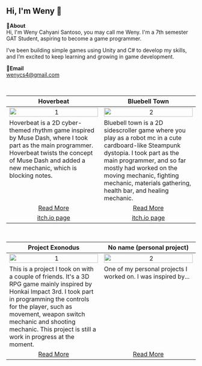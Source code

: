 Hi, I'm Weny 👋
---
**📌About** <br>
Hi, I'm Weny Cahyani Santoso, you may call me Weny. I'm a 7th semester GAT Student, aspiring to become a game programmer.

I’ve been building simple games using Unity and C# to develop my skills, and I’m excited to keep learning and growing in game development.

**📩Email** <br>
wenycs4@gmail.com

<br>

<table width="100%">
  <thead>
    <tr>
      <th width="50%" align="center"><a>Hoverbeat</a></th> <!--tittle-->
      <th width="50%" align="center"><a>Bluebell Town</a></th> <!--tittle-->
    </tr>
  </thead>
  <tbody>
    <tr>
      <td align="center">
        <img src="https://encrypted-tbn0.gstatic.com/images?q=tbn:ANd9GcQeJQeJyzgAzTEVqXiGe90RGBFhfp_4RcJJMQ&s" alt="1" style="width:100%;height:auto;">
      </td>
      <td align="center">
        <img src="https://encrypted-tbn0.gstatic.com/images?q=tbn:ANd9GcQeJQeJyzgAzTEVqXiGe90RGBFhfp_4RcJJMQ&s" alt="2" style="width:100%;height:auto;">
      </td>
    </tr>
    <tr>
      <td valign="text-top">Hoverbeat is a 2D cyber-themed rhythm game inspired by Muse Dash, where I took part as the main programmer. Hoverbeat twists the concept of Muse Dash and added a new mechanic, which is blocking notes.</td> <!--desc-->
      <td valign="text-top">Bluebell town is a 2D sidescroller game where you play as a robot mc in a cute cardboard-like Steampunk dystopia. I took part as the main programmer, and so far mostly had worked on the moving mechanic, fighting mechanic, materials gathering,  health bar, and healing mechanic.</td> <!--desc-->
    </tr>
    <tr>
      <td align="center"><a href="https://github.com/wenycs/Hoverbeat">Read More</a></td> <!--link1-->
      <td align="center"><a href="https://u2studio.itch.io/hopeless">Read More</a></td> <!--link2-->
    </tr>
    <tr>
      <td align="center"><a href="https://arshad-zulfa.itch.io/hoverbeat">itch.io page</a></td>
      <td align="center"><a href="">itch.io page</a></td>
    </tr>
  </tbody>
</table>


<br>


<table width="100%">
  <thead>
    <tr>
      <th width="50%" align="center"><a>Project Exonodus</a></th> <!--tittle 3-->
      <th width="50%" align="center"><a>No name (personal project)</a></th> <!--tittle 4-->
    </tr>
  </thead>
  <tbody>
    <tr>
      <td align="center">
        <img src="https://encrypted-tbn0.gstatic.com/images?q=tbn:ANd9GcQeJQeJyzgAzTEVqXiGe90RGBFhfp_4RcJJMQ&s" alt="1" style="width:100%;height:auto;">
      </td>
      <td align="center">
        <img src="https://encrypted-tbn0.gstatic.com/images?q=tbn:ANd9GcQeJQeJyzgAzTEVqXiGe90RGBFhfp_4RcJJMQ&s" alt="2" style="width:100%;height:auto;">
      </td>
    </tr>
    <tr>
      <td valign="text-top">This is a project I took on with a couple of friends. It's a 3D RPG game mainly inspired by Honkai Impact 3rd. I took part in programming the controls for the player, such as movement, weapon switch mechanic and shooting mechanic. This project is still a work in progress at the moment.</td> <!--desc-->
      <td valign="text-top">One of my personal projects I worked on. I was inspired by...</td> <!--desc-->
    </tr>
    <tr>
      <td align="center"><a href="https://github.com/Newihk/Project-Exonodus-Github">Read More</a></td> <!--link 3-->
      <td align="center"><a href="https://www.shevia.id/Product/SheviaAR">Read More</a></td> <!--link 4-->
    </tr>
  </tbody>
</table>

